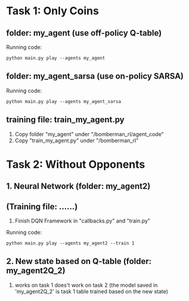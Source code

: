 # Task 1: Only Coins
## folder: my_agent (use off-policy Q-table)
Running code:
```console
python main.py play --agents my_agent
```
## folder: my_agent_sarsa (use on-policy SARSA)
Running code:
```console
python main.py play --agents my_agent_sarsa
```
## training file: train_my_agent.py
1. Copy folder "my_agent" under "/bomberman_rl/agent_code" 
2. Copy "train_my_agent.py" under "/bomberman_rl"

# Task 2: Without Opponents
## 1. Neural Network (folder: my_agent2)
## (Training file: ......)
1) Finish DQN Framework in "callbacks.py" and "train.py"

Running code:
```console
python main.py play --agents my_agent2 --train 1
```
## 2. New state based on Q-table (folder: my_agent2Q_2)
1) works on task 1 does't work on task 2 (the model saved in 'my_agent2Q_2' is task 1 table trained based on the new state)
    
